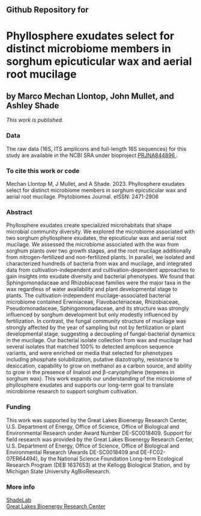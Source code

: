 ## Github Repository for 
# Phyllosphere exudates select for distinct microbiome members in sorghum epicuticular wax and aerial root mucilage
## by Marco Mechan Llontop, John Mullet, and Ashley Shade


<i>This work is published.</i>


### Data
The raw data (16S, ITS amplicons and full-length 16S sequences) for this study are available in the NCBI SRA under bioproject [PRJNA844896 ](https://www.ncbi.nlm.nih.gov/sra/?term=PRJNA844896).


### To cite this work or code
Mechan Llontop M, J Mullet, and A Shade.  2023. Phyllosphere exudates select for distinct microbiome members in sorghum epicuticular wax and aerial root mucilage. Phytobiomes Journal. eISSN: 2471-2906


### Abstract
Phyllosphere exudates create specialized microhabitats that shape microbial community diversity. We explored the microbiome associated with two sorghum phyllosphere exudates, the epicuticular wax and aerial root mucilage. We assessed the microbiome associated with the wax from sorghum plants over two growth stages, and the root mucilage additionally from nitrogen-fertilized and non-fertilized plants. In parallel, we isolated and characterized hundreds of bacteria from wax and mucilage, and integrated data from cultivation-independent and cultivation-dependent approaches to gain insights into exudate diversity and bacterial phenotypes. We found that Sphingomonadaceae and Rhizobiaceae families were the major taxa in the wax regardless of water availability and plant developmental stage to plants. The cultivation-independent mucilage-associated bacterial microbiome contained Erwiniaceae, Flavobacteriaceae, Rhizobiaceae, Pseudomonadaceae, Sphingomonadaceae, and its structure was strongly influenced by sorghum development but only modestly influenced by fertilization. In contrast, the fungal community structure of mucilage was strongly affected by the year of sampling but not by fertilization or plant developmental stage, suggesting a decoupling of fungal-bacterial dynamics in the mucilage. Our bacterial isolate collection from wax and mucilage had several isolates that matched 100% to detected amplicon sequence variants, and were enriched on media that selected for phenotypes including phosphate solubilization, putative diazotrophy, resistance to desiccation, capability to grow on methanol as a carbon source, and ability to grow in the presence of linalool and β-caryophyllene (terpenes in sorghum wax). This work expands our understanding of the microbiome of phyllosphere exudates and supports our long-term goal to translate microbiome research to support sorghum cultivation.


### Funding
This work was supported by the Great Lakes Bioenergy Research Center, U.S. Department of Energy, Office of Science, Office of Biological and Environmental Research under Award Number DE-SC0018409. Support for field research was provided by the Great Lakes Bioenergy Research Center, U.S. Department of Energy, Office of Science, Office of Biological and Environmental Research (Awards DE-SC0018409 and DE-FC02-07ER64494), by the National Science Foundation Long-term Ecological Research Program (DEB 1637653) at the Kellogg Biological Station, and by Michigan State University AgBioResearch.

### More info
[ShadeLab](http://ashley17061.wixsite.com/shadelab/home)  
[Great Lakes Bioenergy Research Center](www.glbrc.org)

